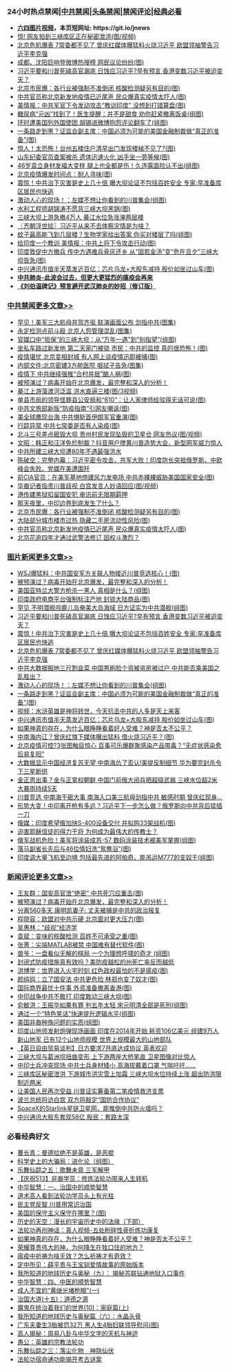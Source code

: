 <div id="tt">
<h3>24小时热点禁闻|<a href="#%E4%B8%AD%E5%85%B1%E7%A6%81%E9%97%BB%E6%9B%B4%E5%A4%9A%E6%96%87%E7%AB%A0">中共禁闻</a>|<a href="#%E5%9B%BE%E7%89%87%E6%96%B0%E9%97%BB%E6%9B%B4%E5%A4%9A%E6%96%87%E7%AB%A0">头条禁闻</a>|<a href="#%E6%96%B0%E9%97%BB%E8%AF%84%E8%AE%BA%E6%9B%B4%E5%A4%9A%E6%96%87%E7%AB%A0">禁闻评论|<a href="#%E5%BF%85%E7%9C%8B%E7%BB%8F%E5%85%B8%E5%A5%BD%E6%96%87">经典必看</a></h3>
<ul>
<li><b><a href="http://d1.bdrive.tk/64.mp4" target="_blank">六四图片视频</a>，本页短网址: https://git.io/jnews</b></li>
<li><a href="https://github.com/fqnews/bnews/blob/master/cnnews/20200623/1349169.md">惊! 网友拍到三峡库区正在秘密泄洪(图/视频)</a></li>
<li><a href="https://github.com/fqnews/bnews/blob/master/topimagenews/20200623/1349276.md">北京危机爆表 7常委都不见了 曾庆红媒体曝猛料火烧习近平 欧盟领袖警告习近平李克强</a></li>
<li><a href="https://github.com/fqnews/bnews/blob/master/cbnews/20200623/1349252.md">成都、沈阳巨响登微博热搜榜 网民议论纷纷(图)</a></li>
<li><a href="https://github.com/fqnews/bnews/blob/master/topimagenews/20200623/1349381.md">习近平要和川普死磕高官漏底 日蚀应习近平?早有预言 香港变数习近平被迫变天？</a></li>
<li><a href="https://github.com/fqnews/bnews/blob/master/cbnews/20200623/1349377.md">北京市民爆：各行业被强制不准倒闭 核酸检测疑另有目的(图)</a></li>
<li><a href="https://github.com/fqnews/bnews/blob/master/cbnews/20200623/1349349.md">中共官员称北京新发地疫情已近尾声 民众爆真实疫情太吓人(图)</a></li>
<li><a href="https://github.com/fqnews/bnews/blob/master/cbnews/20200623/1349230.md">美情报：中共军官下令发动攻击“教训印度” 没想到打错算盘(图)</a></li>
<li><a href="https://github.com/fqnews/bnews/blob/master/health/20200623/1349131.md">糖尿病“元凶”找到了！医生提醒：并不是甜食 劝你赶紧撤离饭桌(组图)</a></li>
<li><a href="https://github.com/fqnews/bnews/blob/master/cbnews/20200623/1349277.md">环时遭美国列外国使团 胡锡进微博抱怨评论翻车了(组图)</a></li>
<li><a href="https://github.com/fqnews/bnews/blob/master/topimagenews/20200623/1349250.md">一条路走到黑？证监会副主席：中国必须为可能的美国金融制裁做“真正的准备”(图)</a></li>
<li><a href="https://github.com/fqnews/bnews/blob/master/cbnews/20200623/1349203.md">惊人！太恐怖！台州五楼住户清早出门发现楼梯不见了?(图)</a></li>
<li><a href="https://github.com/fqnews/bnews/blob/master/cbnews/20200623/1349273.md">山东纪委官员查案被杀 遗体迅速火化 凶手坐一旁等候(图)</a></li>
<li><a href="https://github.com/fqnews/bnews/blob/master/yule/20200624/1349443.md">46岁袁立身材发福大变样 腿上也全都是伤！久违露面险认不出(组图)</a></li>
<li><a href="https://github.com/fqnews/bnews/blob/master/cbnews/20200623/1349251.md">北京疫情爆发时间点：耐人寻味(图)</a></li>
<li><a href="https://github.com/fqnews/bnews/blob/master/topimagenews/20200623/1349354.md">震惊！中共治下灾害是史上几十倍 曝大坝论证不包括百姓安全 专家:早准备库区居民也快逃</a></li>
<li><a href="https://github.com/fqnews/bnews/blob/master/topimagenews/20200623/1349264.md">激动人心的现场！：左媒不想让你看到的川普集会(组图)</a></li>
<li><a href="https://github.com/fqnews/bnews/blob/master/cbnews/20200623/1349243.md">水利工程师胡锦涛不愿背三峡大坝黑锅(图)</a></li>
<li><a href="https://github.com/fqnews/bnews/blob/master/cbnews/20200623/1349208.md">三峡大坝上游急撤4万人 綦江水位急涨淹两层楼</a></li>
<li><a href="https://github.com/fqnews/bnews/blob/master/ssgc/20200624/1349498.md">〖兲朝浮世绘〗习近平从来不去体察灾情是为啥？</a></li>
<li><a href="https://github.com/fqnews/bnews/blob/master/lifebaike/20200623/1349271.md">蚊子最高能飞到几层楼？生物学家给出答案 你买对楼层了吗(组图)</a></li>
<li><a href="https://github.com/fqnews/bnews/blob/master/cbnews/20200623/1349244.md">给印度一个教训 美情报：中共上将下令攻击行动(图)</a></li>
<li><a href="https://github.com/fqnews/bnews/blob/master/cbnews/20200623/1349266.md">印度敦促中方撤兵 传中方遇难兵骨灰还乡 从“固若金汤”变“危在旦夕”三峡大坝告急(图)</a></li>
<li><a href="https://github.com/fqnews/bnews/blob/master/topimagenews/20200623/1349209.md">中兴通讯市值半天蒸发近百亿：芯片乌龙+大股东减持 股价如坐过山车(图)</a></li>
<li><b><a href="https://github.com/fqnews/bnews/blob/master/comments/20200211/1275071.md" target="_blank">中共肺炎-此波会过去，但更大更猛烈的瘟疫会再来</a></b></li>
<li><b><a href="https://github.com/fqnews/bnews/blob/master/comments/20200207/1272816.md" target="_blank">《刘伯温碑记》预言避开武汉肺炎的妙招（修订版）</a></b></li>
</ul>
</div>

<div class="catlist">
<h3><a href="https://github.com/fqnews/bnews/blob/master/cbnews/" target="_blank">中共禁闻</a><span><a href="https://github.com/fqnews/bnews/blob/master/cbnews/" target="_blank" rel="nofollow">更多文章>></a></span></h3>
<ul>
<li><a href="https://github.com/fqnews/bnews/blob/master/cbnews/20200624/1349643.md" target="_blank">罕见！美军三大航母并驾齐驱 联演画面公布 剑指中共(图集)</a></li>
<li><a href="https://github.com/fqnews/bnews/blob/master/cbnews/20200624/1349642.md" target="_blank">永定检测点前斗殴 北京人怨管理混乱(图集)</a></li>
<li><a href="https://github.com/fqnews/bnews/blob/master/cbnews/20200624/1349641.md" target="_blank">官媒口中“担保”的三峡大坝：从“万年一遇”到“别指望”(组图)</a></li>
<li><a href="https://github.com/fqnews/bnews/blob/master/cbnews/20200624/1349640.md" target="_blank">坐私车路过新发地 第二天家门被锁 市民：中共的监控 真的很恐怖！(图)</a></li>
<li><a href="https://github.com/fqnews/bnews/blob/master/cbnews/20200624/1349632.md" target="_blank">疫情堪忧 北京变相封城 有人网上谈疫情迅即被捕(图)</a></li>
<li><a href="https://github.com/fqnews/bnews/blob/master/cbnews/20200624/1349631.md" target="_blank">内部文件:北京密建3方舱医院 咽拭子告急(图集)</a></li>
<li><a href="https://github.com/fqnews/bnews/blob/master/cbnews/20200624/1349630.md" target="_blank">疫情下 中共继续强推“合村并居”酿人祸(图)</a></li>
<li><a href="https://github.com/fqnews/bnews/blob/master/comments/20200624/1349458.md" target="_blank">被预演过？病毒开始在北京爆发，最完整和深入的分析！</a></li>
<li><a href="https://github.com/fqnews/bnews/blob/master/cbnews/20200624/1349585.md" target="_blank">綦江上游藻渡河泛滥 洪水直逼三楼(图/3视频)</a></li>
<li><a href="https://github.com/fqnews/bnews/blob/master/cbnews/20200624/1349584.md" target="_blank">单县市局的领导怪罪县公安局和“610”：让人家律师给驳得无话可说(图)</a></li>
<li><a href="https://github.com/fqnews/bnews/blob/master/cbnews/20200624/1349573.md" target="_blank">中共文旅部新版“防疫指南”引网友嘲讽(图)</a></li>
<li><a href="https://github.com/fqnews/bnews/blob/master/cbnews/20200624/1349566.md" target="_blank">美全球鹰现台海 中共惧斩首伊朗军官重演(图)</a></li>
<li><a href="https://github.com/fqnews/bnews/blob/master/cbnews/20200624/1349565.md" target="_blank">行踪异常 中共七常委是否有人染疫(图)</a></li>
<li><a href="https://github.com/fqnews/bnews/blob/master/cbnews/20200624/1349564.md" target="_blank">北斗三号差点砸毁大坝 贵州村民发现坠毁的卫星仓 网友热议(图/视频)</a></li>
<li><a href="https://github.com/fqnews/bnews/blob/master/cbnews/20200624/1349556.md" target="_blank">文昭：韩正和汪洋免於制裁？抖音用户搅黄川普造势大会，新型网军威力惊人</a></li>
<li><a href="https://github.com/fqnews/bnews/blob/master/cbnews/20200624/1349529.md" target="_blank">中共所建三峡大坝遭80年不遇最强洪水</a></li>
<li><a href="https://github.com/fqnews/bnews/blob/master/cbnews/20200624/1349523.md" target="_blank">陈破空：完整内幕：习近平密令攻击，共军大败！印度防长突抵俄罗斯。中欧峰会失败。党媒在美遭围歼</a></li>
<li><a href="https://github.com/fqnews/bnews/blob/master/cbnews/20200624/1349510.md" target="_blank">前CIA官员：在美军基地傍建风力发电场 中共赤裸裸威胁美国国家安全(图)</a></li>
<li><a href="https://github.com/fqnews/bnews/blob/master/cbnews/20200623/1349397.md" target="_blank">华裔记者指责川普歧视 白宫发言人妙语回应(图/视频)</a></li>
<li><a href="https://github.com/fqnews/bnews/blob/master/cbnews/20200623/1349392.md" target="_blank">港传建黑狱扣留国安犯 审讯前无限期羁押</a></li>
<li><a href="https://github.com/fqnews/bnews/blob/master/cbnews/20200623/1349386.md" target="_blank">那天夜里，中印边界到底发生了什么？</a></li>
<li><a href="https://github.com/fqnews/bnews/blob/master/cbnews/20200623/1349377.md" target="_blank">北京市民爆：各行业被强制不准倒闭 核酸检测疑另有目的(图)</a></li>
<li><a href="https://github.com/fqnews/bnews/blob/master/cbnews/20200623/1349350.md" target="_blank">大陆部分城市楼市过热 隐藏二手房流动性风险(图)</a></li>
<li><a href="https://github.com/fqnews/bnews/blob/master/cbnews/20200623/1349349.md" target="_blank">中共官员称北京新发地疫情已近尾声 民众爆真实疫情太吓人(图)</a></li>
<li><a href="https://github.com/fqnews/bnews/blob/master/cbnews/20200623/1349314.md" target="_blank">北京花逾四年才通过武警法修订 因权斗激烈？</a></li>

</ul>
</div>
<div class="catlist">
<h3><a href="https://github.com/fqnews/bnews/blob/master/topimagenews/" target="_blank">图片新闻</a><span><a href="https://github.com/fqnews/bnews/blob/master/topimagenews/" target="_blank" rel="nofollow">更多文章>></a></span></h3>
<ul>
<li><a href="https://github.com/fqnews/bnews/blob/master/topimagenews/20200624/1349629.md" target="_blank">WSJ爆猛料：中共国安军方关联人物接近川普竞选核心！(图)</a></li>
<li><a href="https://github.com/fqnews/bnews/blob/master/comments/20200624/1349458.md" target="_blank">被预演过？病毒开始在北京爆发，最完整和深入的分析！</a></li>
<li><a href="https://github.com/fqnews/bnews/blob/master/topimagenews/20200624/1349572.md" target="_blank">美国亚特兰大警方枪杀一黑人 真相是什么？(组图)</a></li>
<li><a href="https://github.com/fqnews/bnews/blob/master/topimagenews/20200624/1349456.md" target="_blank">印度政府电商平台强制标注产地 封锁大陆商品(图)</a></li>
<li><a href="https://github.com/fqnews/bnews/blob/master/topimagenews/20200624/1349424.md" target="_blank">罕见 不明潜舰闯鹿儿岛奄美大岛海域 日方证实为中共潜舰(组图)</a></li>
<li><a href="https://github.com/fqnews/bnews/blob/master/topimagenews/20200623/1349381.md" target="_blank">习近平要和川普死磕高官漏底 日蚀应习近平?早有预言 香港变数习近平被迫变天？</a></li>
<li><a href="https://github.com/fqnews/bnews/blob/master/topimagenews/20200623/1349354.md" target="_blank">震惊！中共治下灾害是史上几十倍 曝大坝论证不包括百姓安全 专家:早准备库区居民也快逃</a></li>
<li><a href="https://github.com/fqnews/bnews/blob/master/topimagenews/20200623/1349276.md" target="_blank">北京危机爆表 7常委都不见了 曾庆红媒体曝猛料火烧习近平 欧盟领袖警告习近平李克强</a></li>
<li><a href="https://github.com/fqnews/bnews/blob/master/topimagenews/20200623/1349265.md" target="_blank">中共大数据掘地三尺割韭菜 中国男刷脸个资被盗房被过户 中共能否乘美国之乱胜出？</a></li>
<li><a href="https://github.com/fqnews/bnews/blob/master/topimagenews/20200623/1349264.md" target="_blank">激动人心的现场！：左媒不想让你看到的川普集会(组图)</a></li>
<li><a href="https://github.com/fqnews/bnews/blob/master/topimagenews/20200623/1349250.md" target="_blank">一条路走到黑？证监会副主席：中国必须为可能的美国金融制裁做“真正的准备”(图)</a></li>
<li><a href="https://github.com/fqnews/bnews/blob/master/comments/20200623/1273653.md" target="_blank">视频：水浒英雄是神将转世，今天抗击中共的人多是天上来客</a></li>
<li><a href="https://github.com/fqnews/bnews/blob/master/topimagenews/20200623/1349209.md" target="_blank">中兴通讯市值半天蒸发近百亿：芯片乌龙+大股东减持 股价如坐过山车(图)</a></li>
<li><a href="https://github.com/fqnews/bnews/blob/master/comments/20200623/1346844.md" target="_blank">如果神真的存在，为什么眼睁睁看着好人受难？神是否太不公平？</a></li>
<li><a href="https://github.com/fqnews/bnews/blob/master/topimagenews/20200623/1349055.md" target="_blank">中南海内讧？曾庆红旗下媒体曝出猛料 借火烧习近平？(图)</a></li>
<li><a href="https://github.com/fqnews/bnews/blob/master/topimagenews/20200622/1348866.md" target="_blank">北京疫情可控?3张图触目惊心 百事可乐爆群聚感染产品带毒？“无症状感染愈后易复阳”</a></li>
<li><a href="https://github.com/fqnews/bnews/blob/master/topimagenews/20200622/1348792.md" target="_blank">大数据显示中国经济复苏无望 中南海怂了否认!美提反制细节 华为要完封杀令下三星断供</a></li>
<li><a href="https://github.com/fqnews/bnews/blob/master/topimagenews/20200622/1348785.md" target="_blank">金正恩出事？金与正掌权朝鲜 中国门前俄大阅兵晒超级武器 三峡水位超2米 大暴雨持续5天</a></li>
<li><a href="https://github.com/fqnews/bnews/blob/master/topimagenews/20200622/1348754.md" target="_blank">川普竞选 中南海干砸大事 南海入口美三航母剑指中共 敏感时期 曾庆红现身&#8230;</a></li>
<li><a href="https://github.com/fqnews/bnews/blob/master/topimagenews/20200622/1348732.md" target="_blank">形势大变！中印离开枪有多远？习近平下一步怎么做？俄罗斯向中共背后猛插一刀</a></li>
<li><a href="https://github.com/fqnews/bnews/blob/master/topimagenews/20200622/1348717.md" target="_blank">俄媒：印度希望俄加快S-400设备交付 并拟购33架战机(图)</a></li>
<li><a href="https://github.com/fqnews/bnews/blob/master/comments/20200622/1346846.md" target="_blank">迫害耶稣信徒的得力干将  为何成为最伟大的传教士？</a></li>
<li><a href="https://github.com/fqnews/bnews/blob/master/topimagenews/20200622/1348710.md" target="_blank">俄军战机危险！美军将涂装成苏-57 数码涂装技术被美军掌握(组图)</a></li>
<li><a href="https://github.com/fqnews/bnews/blob/master/topimagenews/20200622/1348709.md" target="_blank">落马副省长先后与46位情妇洗“鸳鸯浴”(图)</a></li>
<li><a href="https://github.com/fqnews/bnews/blob/master/topimagenews/20200622/1348686.md" target="_blank">印度调大量飞机至边境 包括最先进的阿帕奇、能吊运M777的支奴干(组图)</a></li>

</ul>
</div>
<div class="catlist">
<h3><a href="https://github.com/fqnews/bnews/blob/master/comments/" target="_blank">新闻评论</a><span><a href="https://github.com/fqnews/bnews/blob/master/comments/" target="_blank" rel="nofollow">更多文章>></a></span></h3>
<ul>
<li><a href="https://github.com/fqnews/bnews/blob/master/comments/20200624/1349634.md" target="_blank">王友群：国安高官泄“绝密” 中共死穴应重击(图)</a></li>
<li><a href="https://github.com/fqnews/bnews/blob/master/comments/20200624/1349458.md" target="_blank">被预演过？病毒开始在北京爆发，最完整和深入的分析！</a></li>
<li><a href="https://github.com/fqnews/bnews/blob/master/comments/20200624/1349628.md" target="_blank">分离560多天 康明凯妻子: 丈夫被捕是中共的政治报复</a></li>
<li><a href="https://github.com/fqnews/bnews/blob/master/comments/20200624/1349619.md" target="_blank">程晓容：欧盟对中共示硬 北京面对更大压力(图)</a></li>
<li><a href="https://github.com/fqnews/bnews/blob/master/comments/20200624/1349618.md" target="_blank">吴惠林：“歧视”经济学</a></li>
<li><a href="https://github.com/fqnews/bnews/blob/master/comments/20200624/1349617.md" target="_blank">袁斌：变味的核酸检测 百姓不可承受之重(图)</a></li>
<li><a href="https://github.com/fqnews/bnews/blob/master/comments/20200624/1349616.md" target="_blank">张菁：尖端MATLAB被禁 中国难有替代软件(图)</a></li>
<li><a href="https://github.com/fqnews/bnews/blob/master/comments/20200624/1349615.md" target="_blank">兽爷：一盘看似无解的棋局 一个为理想呼啸的奇才 (组图)</a></li>
<li><a href="https://github.com/fqnews/bnews/blob/master/comments/20200624/1349595.md" target="_blank">封闭式防疫措施真有效吗？美防疫越松的州死亡率反而越低</a></li>
<li><a href="https://github.com/fqnews/bnews/blob/master/comments/20200624/1349590.md" target="_blank">洪博学：世界进入火宅时刻 红色政权最怕的不是瘟疫(图)</a></li>
<li><a href="https://github.com/fqnews/bnews/blob/master/comments/20200624/1349576.md" target="_blank">颜纯钩：立了国安法 中共更危险 林郑也变了奴才(图)</a></li>
<li><a href="https://github.com/fqnews/bnews/blob/master/comments/20200624/1349569.md" target="_blank">国际商界最忧十件事 外资准备撤离香港(图)</a></li>
<li><a href="https://github.com/fqnews/bnews/blob/master/comments/20200624/1349560.md" target="_blank">中印战争中共不敢打 印度敢动三峡大坝(图)</a></li>
<li><a href="https://github.com/fqnews/bnews/blob/master/comments/20200624/1349559.md" target="_blank">俞敏洪：王振华如果有罪 判五年太轻 宋元明清全部是死刑(组图)</a></li>
<li><a href="https://github.com/fqnews/bnews/blob/master/comments/20200624/1349547.md" target="_blank">通过一个“特色笑话”快速提升逻辑水平(组图)</a></li>
<li><a href="https://github.com/fqnews/bnews/blob/master/comments/20200624/1349546.md" target="_blank">美国非裔种族问题的实质(组图)</a></li>
<li><a href="https://github.com/fqnews/bnews/blob/master/comments/20200624/1349545.md" target="_blank">印度山地师发射炮弹现场画面 印度在2014年开始 耗资106亿美元 组建9万人新山地军 已有12个山地师规模 世界上规模最大的山地部队</a></li>
<li><a href="https://github.com/fqnews/bnews/blob/master/comments/20200624/1349544.md" target="_blank">【英日自由贸易谈判】日方要求7月底达成协议 英表欢迎</a></li>
<li><a href="https://github.com/fqnews/bnews/blob/master/comments/20200624/1349541.md" target="_blank">三峽大坝与葛洲坝扭曲变形 上下游两座大桥笔直 卫星图像对比惊人</a></li>
<li><a href="https://github.com/fqnews/bnews/blob/master/comments/20200624/1349540.md" target="_blank">中印士兵冲突现场 中共士兵身材矮小 高海拔戴着口罩 气喘吁吁……</a></li>
<li><a href="https://github.com/fqnews/bnews/blob/master/comments/20200624/1349539.md" target="_blank">三峡库区秘密泄洪 下游城市洪灾雪上加霜 三峡大坝水位持续上涨 超出防洪限制近两米</a></li>
<li><a href="https://github.com/fqnews/bnews/blob/master/comments/20200624/1349536.md" target="_blank">让美国人民再次受益 川普证实筹备第二笔疫情救济支票</a></li>
<li><a href="https://github.com/fqnews/bnews/blob/master/comments/20200624/1349531.md" target="_blank">波兰总统将访白宫  双方将敲定“国防合作协议”</a></li>
<li><a href="https://github.com/fqnews/bnews/blob/master/comments/20200624/1349530.md" target="_blank">SpaceX的Starlink星链卫星网，能推倒中共防火墙吗？</a></li>
<li><a href="https://github.com/fqnews/bnews/blob/master/comments/20200624/1349526.md" target="_blank">中兴通讯大股东套现58亿 股民：套路太深</a></li>

</ul>
</div>

<div class="catlist">
<h3>必看经典好文</h3>
<ul>
<li><a href="https://github.com/fqnews/bnews/blob/master/comments/20180726/727420.md" target="_blank">曹长青：曼德拉绝不是英雄，是恶棍</a></li>
<li><a href="https://github.com/fqnews/bnews/blob/master/comments/20200605/783246.md" target="_blank">科学史上的大骗局：进化论（组图）</a></li>
<li><a href="https://github.com/fqnews/bnews/blob/master/tculture/20170715/791820.md" target="_blank">乐舞仙踪之五：歌舞未竟 三军解甲</a></li>
<li><a href="https://github.com/fqnews/bnews/blob/master/cbnews/20200518/1330564.md" target="_blank">【庆祝513】非裔学员：修炼法轮功带来人生转机</a></li>
<li><a href="https://github.com/fqnews/bnews/blob/master/comments/20200605/1340202.md" target="_blank">中华智慧：一、治国中的顺势智慧</a></li>
<li><a href="https://github.com/fqnews/bnews/blob/master/comments/20200227/1284657.md" target="_blank">道术高人看到法轮功学员头上有光柱</a></li>
<li><a href="https://github.com/fqnews/bnews/blob/master/comments/20200621/1348236.md" target="_blank">民主党反智 川普用常识治国</a></li>
<li><a href="https://github.com/fqnews/bnews/blob/master/lifebaike/20200520/1331379.md" target="_blank">美国的保守主义保守在哪里？(图)</a></li>
<li><a href="https://github.com/fqnews/bnews/blob/master/tculture/20121025/73066.md" target="_blank">历史的天空：漫长的宇宙历史中的法缘（下部）</a></li>
<li><a href="https://github.com/fqnews/bnews/blob/master/comments/20190516/1128964.md" target="_blank">法轮功再创神话：真人视频-五处粉碎性骨折炼功康复</a></li>
<li><a href="https://github.com/fqnews/bnews/blob/master/comments/20200623/1346844.md" target="_blank">如果神真的存在，为什么眼睁睁看着好人受难？神是否太不公平？</a></li>
<li><a href="https://github.com/fqnews/bnews/blob/master/comments/20200618/1346830.md" target="_blank">荣耀尊贵伟大的神，为何降生在牲口住的地方？</a></li>
<li><a href="https://github.com/fqnews/bnews/blob/master/comments/20200502/1322275.md" target="_blank">瘟疫中祈祷为啥无效？怎么祈祷才有奇效？</a></li>
<li><a href="https://github.com/fqnews/bnews/blob/master/comments/20200616/1345658.md" target="_blank">定中所见：薛平贵与王宝钏爱情故事的原始版本</a></li>
<li><a href="https://github.com/fqnews/bnews/blob/master/topimagenews/20180325/919134.md" target="_blank">我所知道的地球历史与奥秘（九）： 揭秘苏联钻通地狱入口事件</a></li>
<li><a href="https://github.com/fqnews/bnews/blob/master/comments/20200605/783247.md" target="_blank">中华智慧：四、中医的顺势智慧</a></li>
<li><a href="https://github.com/fqnews/bnews/blob/master/lifebaike/20200527/1334909.md" target="_blank">成人不宜的“黄继光堵枪眼”(一)</a></li>
<li><a href="https://github.com/fqnews/bnews/blob/master/topimagenews/20180322/917868.md" target="_blank">治国大道(十五)：道德之源</a></li>
<li><a href="https://github.com/fqnews/bnews/blob/master/topimagenews/20180529/950153.md" target="_blank">魔鬼在统治着我们的世界(10)：家庭篇(上)</a></li>
<li><a href="https://github.com/fqnews/bnews/blob/master/cbnews/20171115/856086.md" target="_blank">我所知道的地球历史与奥秘篇（六）：水晶头骨</a></li>
<li><a href="https://github.com/fqnews/bnews/blob/master/cbnews/20200611/1343037.md" target="_blank">广东夫妻生3胎被罚32万 黑人生4胎妇联领导慰问(图)</a></li>
<li><a href="https://github.com/fqnews/bnews/blob/master/aomi/history/20170924/831575.md" target="_blank">高人揭秘：周易八卦与中华文字的天机与神迹</a></li>
<li><a href="https://github.com/fqnews/bnews/blob/master/comments/20200313/1292991.md" target="_blank">愚公：英雄的宗教法轮功</a></li>
<li><a href="https://github.com/fqnews/bnews/blob/master/tculture/20190101/1056889.md" target="_blank">乐舞仙踪之三：落尘化物　神隐仙伏</a></li>
<li><a href="https://github.com/fqnews/bnews/blob/master/tculture/20121025/73079.md" target="_blank">法轮功宿命通功能揭开考古谜案</a></li>

</ul>
</div>